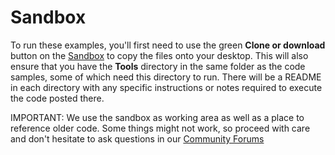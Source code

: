 # Sandbox

To run these examples, you'll first need to use the green __Clone or download__ button on the [Sandbox](https://github.com/MistyCommunity/Sandbox) to copy the files onto your desktop. This will also ensure that you have the **Tools** directory in the same folder as the code samples, some of which need this directory to run. There will be a README in each directory with any specific instructions or notes required to execute the code posted there. 

IMPORTANT: We use the sandbox as working area as well as a place to reference older code. Some things might not work, so proceed with care and don't hesitate to ask questions in our [Community Forums](https://community.mistyrobotics.com)
